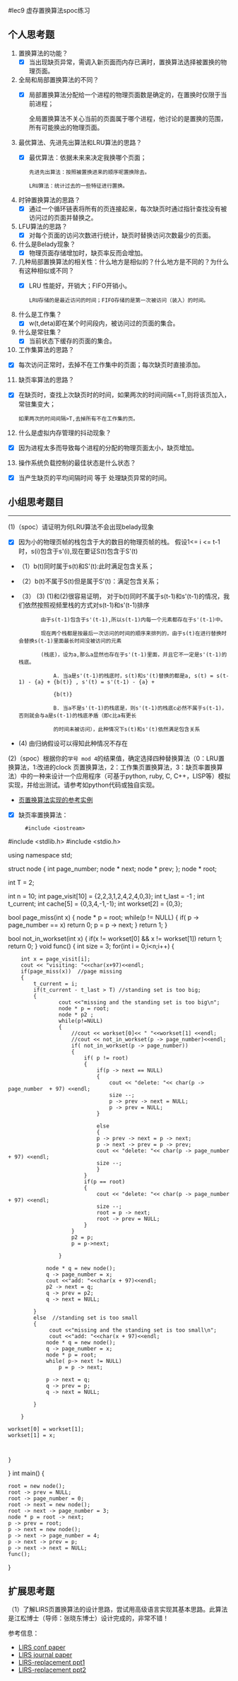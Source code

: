 #lec9 虚存置换算法spoc练习

## 个人思考题
1. 置换算法的功能？
   - [x]  当出现缺页异常，需调入新页面而内存已满时，置换算法选择被置换的物理页面。

2. 全局和局部置换算法的不同？
   - [x] 局部置换算法分配给一个进程的物理页面数是确定的，在置换时仅限于当前进程；
         
        全局置换算法不关心当前的页面属于哪个进程，他讨论的是置换的范围，所有可能换出的物理页面。
   
3. 最优算法、先进先出算法和LRU算法的思路？
   - [x] 最优算法：依据未来来决定我换哪个页面；
         
         先进先出算法：按照被置换进来的顺序呢置换除去。
         
         LRU算法：统计过去的一些特征进行置换。

4. 时钟置换算法的思路？
   - [x] 通过一个循环链表将所有的页连接起来，每次缺页时通过指针查找没有被访问过的页面并替换之。

5. LFU算法的思路？
   - [x] 对每个页面的访问次数进行统计，缺页时替换访问次数最少的页面。
6. 什么是Belady现象？
   - [x] 物理页面存储增加时，缺页率反而会增加。
7. 几种局部置换算法的相关性：什么地方是相似的？什么地方是不同的？为什么有这种相似或不同？
   - [x] LRU 性能好，开销大；FIFO开销小。
         
         LRU存储的是最近访问的时间；FIFO存储的是第一次被访问（装入）的时间。
8. 什么是工作集？
   - [x] w(t,deta)即在某个时间段内，被访问过的页面的集合。
9. 什么是常驻集？
   - [x] 当前状态下缓存的页面的集合。
10. 工作集算法的思路？
   - [x] 每次访问正常时，去掉不在工作集中的页面；每次缺页时直接添加。
11. 缺页率算法的思路？
   - [x] 在缺页时，查找上次缺页时的时间，如果两次的时间间隔<=T,则将该页加入，常驻集变大；
         
         如果两次的时间间隔>T,去掉所有不在工作集的页。
12. 什么是虚拟内存管理的抖动现象？
   - [x] 因为进程太多而导致每个进程的分配的物理页面太小，缺页增加。
13. 操作系统负载控制的最佳状态是什么状态？
   - [x] 当产生缺页的平均间隔时间 等于 处理缺页异常的时间。
## 小组思考题目

----
(1)（spoc）请证明为何LRU算法不会出现belady现象
   - [x] 因为小的物理页帧的栈包含于大的数目的物理页帧的栈。
   假设1<= i <= t-1时，s(i)包含于s'(i),现在要证S(t)包含于S'(t)
   - （1）b(t)同时属于s(t)和S'(t):此时满足包含关系；
   - （2）b(t)不属于S(t)但是属于S'(t)：满足包含关系；
   - （3） (3)  (1)和(2)很容易证明，
       对于b(t)同时不属于s(t-1)和s'(t-1)的情况，我们依然按照视频里栈的方式对s(t-1)和s'(t-1)排序

                由于s(t-1)包含于s'(t-1),所以s(t-1)内每一个元素都存在于s'(t-1)中。
                
                现在两个栈都是按最后一次访问的时间的顺序来排列的，由于s(t)在进行替换时会替换s(t-1)里面最长时间没被访问的元素
                
                (栈底)，设为a,那么a显然也存在于s'(t-1)里面，并且它不一定是s'(t-1)的栈底。
                
                    A. 当a是s'(t-1)的栈底时，s(t)和s'(t)替换的都是a, s(t) = s(t-1) - {a} + {b(t)} , s'(t) = s'(t-1) - {a} +
                    
                    {b(t)}
                    
                    B. 当a不是s'(t-1)的栈底是，则s'(t-1)的栈底c必然不属于s(t-1)，否则就会与a是s(t-1)的栈底矛盾（即c比a有更长
                    
                    的时间未被访问），此种情况下s(t)和s'(t)依然满足包含关系
   -   (4) 由归纳假设可以得知此种情况不存在

(2)（spoc）根据你的`学号 mod 4`的结果值，确定选择四种替换算法（0：LRU置换算法，1:改进的clock 页置换算法，2：工作集页置换算法，3：缺页率置换算法）中的一种来设计一个应用程序（可基于python, ruby, C, C++，LISP等）模拟实现，并给出测试。请参考如python代码或独自实现。
 - [页置换算法实现的参考实例](https://github.com/chyyuu/ucore_lab/blob/master/related_info/lab3/page-replacement-policy.py)
 - [x] 缺页率置换算法：
         
         #include <iostream>
#include <stdlib.h>
#include <stdio.h>

using namespace std;


struct node 
{
	int page_number;
	node * next;
	node * prev;
};
node * root;

int T = 2;

int n = 10;
int page_visit[10] = {2,2,3,1,2,4,2,4,0,3};
int t_last = -1 ;
int t_current;
int cache[5] = {0,3,4,-1,-1};
int workset[2] = {0,3};


bool page_miss(int x)
{
	node * p = root;
	while(p != NULL)
	{
		if( p -> page_number == x)
		return 0;
		p = p -> next;
	}
	return 1;
}


bool not_in_workset(int x)
{
	if(x != workset[0] && x != workset[1])
		return 1;
	return 0;
}
void func()
{
	int size = 3;
	for(int i = 0;i<n;i++)
	{
		
		int x = page_visit[i];
		cout << "visiting: "<<char(x+97)<<endl;
		if(page_miss(x))  //page missing
		{
			t_current = i;
			if(t_current - t_last > T) //standing set is too big;
			{
				    cout <<"missing and the standing set is too big\n";
					node * p = root;
					node * p2 ;
					while(p!=NULL)
					{
						//cout << workset[0]<< " "<<workset[1] <<endl;
						//cout << not_in_workset(p -> page_number)<<endl;
						if( not_in_workset(p -> page_number))
						{
							if( p != root)
							{
								if(p -> next == NULL)
								{
									cout << "delete: "<< char(p -> page_number  + 97) <<endl;
									size --;
									p -> prev -> next = NULL;
									p -> prev = NULL;
								}
								
								else
								{
								p -> prev -> next = p -> next;
								p -> next -> prev = p -> prev;
								cout << "delete: "<< char(p -> page_number  + 97) <<endl;
								size --;
								}
							}
							if(p == root)
							{
								cout << "delete: "<< char(p -> page_number  + 97) <<endl;
								size --;
								root = p -> next;
								root -> prev = NULL;
							}
						}
						p2 = p;
						p = p->next;
						
					}
				
				node * q = new node();
				q -> page_number = x;
				cout <<"add: "<<char(x + 97)<<endl;
				p2 -> next = q;
				q -> prev = p2;
				q -> next = NULL;
				
			}
			else  //standing set is too small
			{
				 cout <<"missing and the standing set is too small\n";
				 cout <<"add: "<<char(x + 97)<<endl;
				node * q = new node();
				q -> page_number = x;
				node * p = root;
				while( p-> next != NULL)
					p = p -> next;
				
				p -> next = q;
				q -> prev = p;
				q -> next = NULL;
			
			}
		
		}
	
	workset[0] = workset[1];
	workset[1] = x;
	
	
	
	}
	
	



}
int main()
{
   
	root = new node();
	root -> prev = NULL;
	root -> page_number = 0;
	root -> next = new node();
	root -> next -> page_number = 3;
	node * p = root -> next;
	p -> prev = root;
	p -> next = new node();
	p -> next -> page_number = 4;
	p -> next -> prev = p;
	p -> next -> next = NULL;
	func();

}
 
## 扩展思考题
（1）了解LIRS页置换算法的设计思路，尝试用高级语言实现其基本思路。此算法是江松博士（导师：张晓东博士）设计完成的，非常不错！

参考信息：

 - [LIRS conf paper](http://www.ece.eng.wayne.edu/~sjiang/pubs/papers/jiang02_LIRS.pdf)
 - [LIRS journal paper](http://www.ece.eng.wayne.edu/~sjiang/pubs/papers/jiang05_LIRS.pdf)
 - [LIRS-replacement ppt1](http://dragonstar.ict.ac.cn/course_09/XD_Zhang/(6)-LIRS-replacement.pdf)
 - [LIRS-replacement ppt2](http://www.ece.eng.wayne.edu/~sjiang/Projects/LIRS/sig02.ppt)
